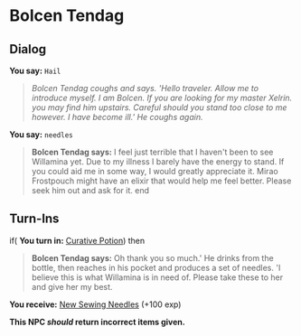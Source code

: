 # Bolcen Tendag

## Dialog

**You say:** `Hail`



>*Bolcen Tendag coughs and says. 'Hello traveler.  Allow me to introduce myself. I am Bolcen. If you are looking for my master Xelrin. you may find him upstairs.  Careful should you stand too close to me however. I have become ill.'  He coughs again.*

**You say:** `needles`



>**Bolcen Tendag says:** I feel just terrible that I haven't been to see Willamina yet. Due to my illness I barely have the energy to stand. If you could aid me in some way, I would greatly appreciate it. Mirao Frostpouch might have an elixir that would help me feel better. Please seek him out and ask for it.
end

## Turn-Ins



if( **You turn in:** [Curative Potion](/item/28091)) then


>**Bolcen Tendag says:** Oh thank you so much.' He drinks from the bottle, then reaches in his pocket and produces a set of needles. 'I believe this is what Willamina is in need of. Please take these to her and give her my best.





 **You receive:**  [New Sewing Needles](/item/28092) (+100 exp)

**This NPC *should* return incorrect items given.**
